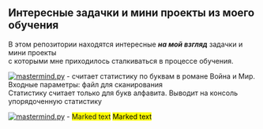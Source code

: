 ## Интересные задачки и мини проекты из моего обучения

В этом репозитории находятся интересные ___на мой взгляд___ задачки и мини проекты <br/>
с которыми мне приходилось сталкиваться в процессе обучения.

[![mastermind.py](https://img.shields.io/static/v1?label=char_stat&message=.py&color=blueviolet)](book%20parser/char_stat.py) - считает статистику по буквам в романе Война и Мир. <br/>
Входные параметры: файл для сканирования <br/>
Статистику считает только для букв алфавита. Выводит на консоль упорядоченную статистику


[![mastermind.py](https://img.shields.io/static/v1?label=mastermind&message=.py&color=blueviolet)](bulls%20and%20cows%20game/mastermind.py) -
<span style="background-color: #FFFF00">Marked text</span>
<mark>Marked text</mark>